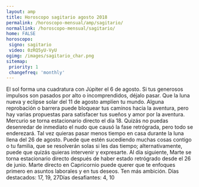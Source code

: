 ```yaml
---
layout: amp
title: Horoscopo sagitario agosto 2018 
permalink: /horoscopo-mensual/amp/sagitario/
normallink: /horoscopo-mensual/sagitario/
home: FALSE
horoscopo:
 signo: sagitario
 video: 0zRQ5yU-VyU
ogimg: /images/sagitario_char.png
sitemap:
 priority: 1
 changefreq: 'monthly'
---
```



El sol forma una cuadratura con Júpiter el 6 de agosto. Si tus generosos impulsos son pasados por alto o incomprendidos, déjalo pasar. Que la luna nueva y eclipse solar del 11 de agosto amplíen tu mundo. Alguna reprobación o barrera puede bloquear tus caminos hacia la aventura, pero hay varias propuestas para satisfacer tus sueños y amor por la aventura. Mercurio se torna estacionario directo el día 18. Quizás no puedas desenredar de inmediato el nudo que causó la fase retrógrada, pero todo se enderezará. Tal vez quieras pasar menos tiempo en casa durante la luna llena del 26 de agosto. Puede que estén sucediendo muchas cosas contigo o tu familia, que se resolverán solas si les das tiempo; alternativamente, puede que quizás quieras intervenir y expresarte. Al día siguiente, Marte se torna estacionario directo después de haber estado retrógrado desde el 26 de junio. Marte directo en Capricornio puede querer que te enfoques primero en asuntos laborales y en tus deseos. Ten más ambición. Días destacados: 17, 19, 27Días desafiantes: 4, 10</div>
